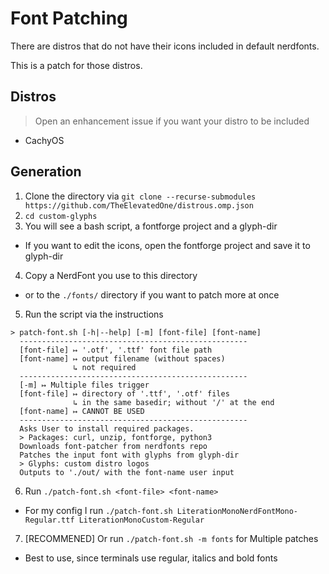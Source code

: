 # Font Patching

There are distros that do not have their icons included in default nerdfonts.

This is a patch for those distros.

## Distros

> Open an enhancement issue if you want your distro to be included

- CachyOS

## Generation

1. Clone the directory via `git clone --recurse-submodules https://github.com/TheElevatedOne/distrous.omp.json`
2. `cd custom-glyphs`
3. You will see a bash script, a fontforge project and a glyph-dir
  - If you want to edit the icons, open the fontforge project and save it to glyph-dir
4. Copy a NerdFont you use to this directory
  - or to the `./fonts/` directory if you want to patch more at once
5. Run the script via the instructions

```
> patch-font.sh [-h|--help] [-m] [font-file] [font-name]
  ---------------------------------------------------
  [font-file] ↦ '.otf', '.ttf' font file path
  [font-name] ↦ output filename (without spaces)
              ↳ not required
  ---------------------------------------------------
  [-m] ↦ Multiple files trigger
  [font-file] ↦ directory of '.ttf', '.otf' files
              ↳ in the same basedir; without '/' at the end
  [font-name] ↦ CANNOT BE USED
  ---------------------------------------------------
  Asks User to install required packages.
  > Packages: curl, unzip, fontforge, python3
  Downloads font-patcher from nerdfonts repo
  Patches the input font with glyphs from glyph-dir
  > Glyphs: custom distro logos
  Outputs to './out/ with the font-name user input
```

6. Run `./patch-font.sh <font-file> <font-name>`
  - For my config I run `./patch-font.sh LiterationMonoNerdFontMono-Regular.ttf LiterationMonoCustom-Regular`
7. [RECOMMENED] Or run `./patch-font.sh -m fonts` for Multiple patches
  - Best to use, since terminals use regular, italics and bold fonts
